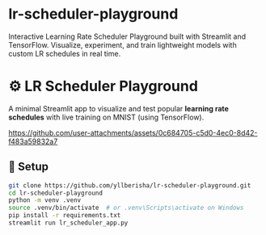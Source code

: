 # lr-scheduler-playground
Interactive Learning Rate Scheduler Playground built with Streamlit and TensorFlow. Visualize, experiment, and train lightweight models with custom LR schedules in real time.

# ⚙️ LR Scheduler Playground

A minimal Streamlit app to visualize and test popular **learning rate schedules** with live training on MNIST (using TensorFlow).


https://github.com/user-attachments/assets/0c684705-c5d0-4ec0-8d42-f483a59832a7


## 🚀 Setup

```bash
git clone https://github.com/yllberisha/lr-scheduler-playground.git
cd lr-scheduler-playground
python -m venv .venv
source .venv/bin/activate  # or .venv\Scripts\activate on Windows
pip install -r requirements.txt
streamlit run lr_scheduler_app.py
